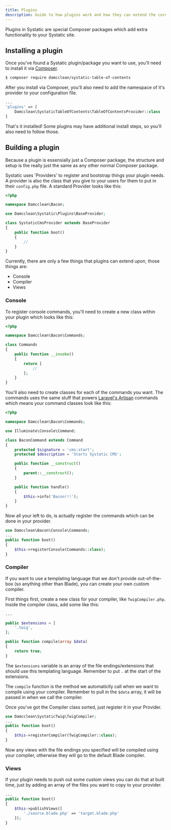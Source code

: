 ```yaml
---
title: Plugins
description: Guide to how plugins work and how they can extend the core of Systatic.
---
```


Plugins in Systatic are special Composer packages which add extra functionality to your Systatic site.

<a name="install"> </a>
## Installing a plugin
Once you've found a Systatic plugin/package you want to use, you'll need to install it via [Composer](https://getcomposer.org/).

```bash
$ composer require damcclean/systatic-table-of-contents
```

After you install via Composer, you'll also need to add the namespace of it's provider to your configuration file.

```php
...
'plugins' => [
	Damcclean\SystaticTableOfContents\TableOfContentsProvider::class
]
```

That's it installed! Some plugins may have additional install steps, so you'll also need to follow those.

<a name="building"> </a>
## Building a plugin

Because a plugin is essensially just a Composer package, the structure and setup is the really just the same as any other normal Composer package.

Systatic uses 'Providers' to register and bootstrap things your plugin needs. A provider is also the class that you give to your users for them to put in their `config.php` file. A standard Provider looks like this:

```php
<?php

namespace Damcclean\Bacon;

use Damcclean\Systatic\Plugins\BaseProvider;

class SystaticCmsProvider extends BaseProvider
{
	public function boot()
	{
		//
	}
}

```

Currently, there are only a few things that plugins can extend upon, those things are:
* Console
* Compiler
* Views

### Console

To register console commands, you'll need to create a new class within your plugin which looks like this:

```php
<?php

namespace Damcclean\Bacon\Commands;

class Commands
{
    public function __invoke()
    {
        return [
        	//
        ];
    }
}
```

You'll also need to create classes for each of the commands you want. The commands uses the same stuff that powers [Laravel's Artisan](https://laravel.com/docs/5.8/artisan) commands which means your command classes look like this:

```php
<?php

namespace Damcclean\Bacon\Commands;

use Illuminate\Console\Command;

class BaconCommand extends Command
{
    protected $signature = 'cms:start';
    protected $description = 'Starts Systatic CMS';

    public function __construct()
    {
        parent::__construct();
    }

    public function handle()
    {
        $this->info('Bacon!!!');
    }
}
```

Now all your left to do, is actually register the commands which can be done in your provider.

```php
use Damcclean\Bacon\Console\Commands;
...
public function boot()
{
	$this->registerConsole(Commands::class);
}
```

### Compiler

If you want to use a templating language that we don't provide out-of-the-box (so anything other than Blade), you can create your own custom compiler.

First things first, create a new class for your compiler, like `TwigCompiler.php`. Inside the compiler class, add some like this:

```php
...

public $extensions = [
	'.twig',
];

public function compile(array $data)
{
	return true;
}
```

The `$extensions` variable is an array of the file endings/extensions that should use this templating language. Remember to put `.` at the start of the extensions.

The `compile` function is the method we automaticlly call when we want to compile using your compiler. Remember to pull in the `$data` array, it will be passed in when we call the compiler.

Once you've got the Compiler class sorted, just register it in your Provider.

```php
use Damcclean\SystaticTwig\TwigCompiler;
...
public function boot()
{
	$this->registerCompiler(TwigCompiler::class);
}
```

Now any views with the file endings you specified will be compiled using your compiler, otherwise they will go to the default Blade compiler.

### Views

If your plugin needs to push out some custom views you can do that at built time, just by adding an array of the files you want to copy to your provider.

```php
...
public function boot()
{
	$this->publishViews([
		'./source.blade.php' => 'target.blade.php'
	]);
}
```
